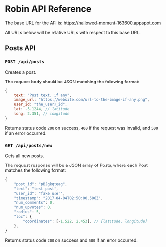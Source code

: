 # Robin API Reference

The base URL for the API is: https://hallowed-moment-163600.appspot.com

All URLs below will be relative URLs with respect to this base URL.

## Posts API

### ```POST /api/posts```

Creates a post.

The request body should be JSON matching the following format:
```javascript
{
    text: "Post text, if any",
    image_url: "https://website.com/url-to-the-image-if-any.png",
    user_id: "the_users_id",
    lat: -5.1244, // latitude
    long: 2.351, // longitude
}
```

Returns status code ```200``` on success, ```400``` if the request was invalid, and ```500``` if an error occurred.


### ```GET /api/posts/new```

Gets all new posts.

The request response will be a JSON array of Posts, where each Post matches the following format:
```javascript
{
    "post_id": "pBJgkqteag",
    "text": "test post",
    "user_id": "fake user",
    "timestamp": "2017-04-04T02:50:00.506Z",
    "num_comments": 0,
    "num_upvotes": 0,
    "radius": 5,
    "loc": {
        "coordinates": [-1.522, 2.453], // [latitude, longitude]
    },
}
```

Returns status code ```200``` on success and ```500``` if an error occurred.

